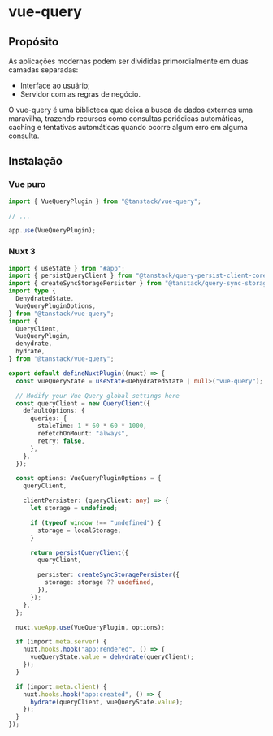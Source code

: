 # vue-query

## Propósito

As aplicações modernas podem ser divididas primordialmente em duas camadas separadas:

- Interface ao usuário;
- Servidor com as regras de negócio.

O vue-query é uma biblioteca que deixa a busca de dados externos uma maravilha, trazendo recursos como consultas
periódicas automáticas, caching e tentativas automáticas quando ocorre algum erro em alguma consulta.

## Instalação

<TabsNpmInstall packages="@tanstack/vue-query" />

### Vue puro

```js
import { VueQueryPlugin } from "@tanstack/vue-query";

// ...

app.use(VueQueryPlugin);
```

### Nuxt 3

```ts title="plugins/vue-query.ts"
import { useState } from "#app";
import { persistQueryClient } from "@tanstack/query-persist-client-core";
import { createSyncStoragePersister } from "@tanstack/query-sync-storage-persister";
import type {
  DehydratedState,
  VueQueryPluginOptions,
} from "@tanstack/vue-query";
import {
  QueryClient,
  VueQueryPlugin,
  dehydrate,
  hydrate,
} from "@tanstack/vue-query";

export default defineNuxtPlugin((nuxt) => {
  const vueQueryState = useState<DehydratedState | null>("vue-query");

  // Modify your Vue Query global settings here
  const queryClient = new QueryClient({
    defaultOptions: {
      queries: {
        staleTime: 1 * 60 * 60 * 1000,
        refetchOnMount: "always",
        retry: false,
      },
    },
  });

  const options: VueQueryPluginOptions = {
    queryClient,

    clientPersister: (queryClient: any) => {
      let storage = undefined;

      if (typeof window !== "undefined") {
        storage = localStorage;
      }

      return persistQueryClient({
        queryClient,

        persister: createSyncStoragePersister({
          storage: storage ?? undefined,
        }),
      });
    },
  };

  nuxt.vueApp.use(VueQueryPlugin, options);

  if (import.meta.server) {
    nuxt.hooks.hook("app:rendered", () => {
      vueQueryState.value = dehydrate(queryClient);
    });
  }

  if (import.meta.client) {
    nuxt.hooks.hook("app:created", () => {
      hydrate(queryClient, vueQueryState.value);
    });
  }
});
```
